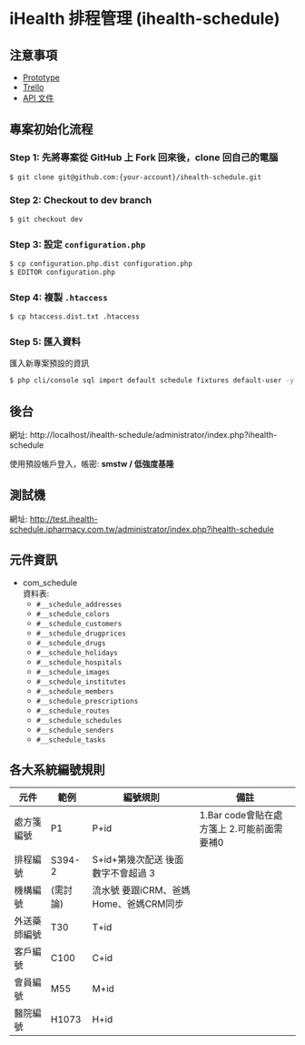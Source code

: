 # iHealth 排程管理 (ihealth-schedule)

## 注意事項

- [Prototype](http://ihealth.prototype.ipharmacy.com.tw/index)
- [Trello](http://trello.com/b/74CnbCQs/ihealth-crm-schedule-ow)
- [API 文件](https://docs.google.com/document/d/1nhkLdqX7ZH-_5MvIzj_oDtnzwqk3xRe1oQpNQSWFW9Q/edit)

## 專案初始化流程

### Step 1: 先將專案從 GitHub 上 Fork 回來後，clone 回自己的電腦

```bash
$ git clone git@github.com:{your-account}/ihealth-schedule.git
```

### Step 2: Checkout to dev branch

```bash
$ git checkout dev
```

### Step 3: 設定 `configuration.php`

```bash
$ cp configuration.php.dist configuration.php
$ EDITOR configuration.php
```

### Step 4: 複製 `.htaccess`

```bash
$ cp htaccess.dist.txt .htaccess
```

### Step 5: 匯入資料

匯入新專案預設的資訊

```bash
$ php cli/console sql import default schedule fixtures default-user -y
```

## 後台

網址: http://localhost/ihealth-schedule/administrator/index.php?ihealth-schedule

使用預設帳戶登入，帳密: **smstw /  低強度基隆**

## 測試機

網址: http://test.ihealth-schedule.ipharmacy.com.tw/administrator/index.php?ihealth-schedule

## 元件資訊

- com_schedule  
  資料表:
    - `#__schedule_addresses`
    - `#__schedule_colors`
    - `#__schedule_customers`
    - `#__schedule_drugprices`
    - `#__schedule_drugs`
    - `#__schedule_holidays`
    - `#__schedule_hospitals`
    - `#__schedule_images`
    - `#__schedule_institutes`
    - `#__schedule_members`
    - `#__schedule_prescriptions`
    - `#__schedule_routes`
    - `#__schedule_schedules`
    - `#__schedule_senders`
    - `#__schedule_tasks`

## 各大系統編號規則

| 元件 | 範例 | 編號規則 | 備註
| --- | --- | --- | --- |
| 處方箋編號 | P1 | P+id |	1.Bar code會貼在處方箋上  2.可能前面需要補0 |
| 排程編號 | S394-2 | S+id+第幾次配送	後面數字不會超過 3 |
| 機構編號 | (需討論) | 流水號	要跟iCRM、爸媽Home、爸媽CRM同步 |
| 外送藥師編號 | T30 | T+id |
| 客戶編號 | C100 | C+id |
| 會員編號 | M55 | M+id |
| 醫院編號 | H1073 | H+id	|
